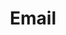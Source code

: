 ---
title: Email
layout: tag
author_profile: false
taxonomy: Email
permalink: /detections/email/
sidebar:
  nav: "detections"
---